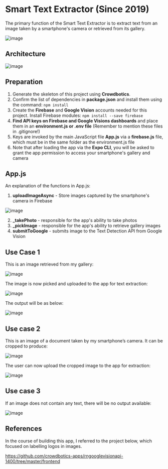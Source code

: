 # Smart Text Extractor (Since 2019)

The primary function of the Smart Text Extractor is to extract text from an image taken by a smartphone's camera or retrieved from its gallery.

![image](https://user-images.githubusercontent.com/81354022/155883522-2ef43a93-61e4-4760-8a69-182b4ea09e70.png)

## Architecture

![image](https://user-images.githubusercontent.com/81354022/155883768-8a0c4b13-ff2f-4f14-82fd-a88553415188.png)

## Preparation

1) Generate the skeleton of this project using **Crowdbotics**.
2) Confirm the list of dependencies in **package.json** and install them using the command: `npm install`
4) Create the **Firebase** and **Google Vision** accounts needed for this project. Install Firebase modules: `npm install --save firebase`
5) **Find API keys on Firebase and Google Visions dashboards** and place them in an **environment.js or .env file** (Remember to mention these files in .gitignore!)
6) Keys are invoked by the main JavaScript file **App.js** via a **firebase.js** file, which must be in the same folder as the environment.js file 
7) Note that after loading the app via the **Expo CLI**, you will be asked to grant the app permission to access your smartphone's gallery and camera

## App.js

An explanation of the functions in App.js:
1) **uploadImageAsync** - Store images captured by the smartphone's camera in Firebase

![image](https://user-images.githubusercontent.com/81354022/155883671-1fd16d3e-70fa-4e40-8c19-cc3c9f896e12.png)

2)  **_takePhoto** - responsible for the app's ability to take photos
3)  **_pickImage** - responsible for the app's ability to retrieve gallery images
4)  **submitToGoogle** - submits image to the Text Detection API from Google Vision

## Use Case 1

This is an image retrieved from my gallery:

 ![image](https://user-images.githubusercontent.com/81354022/155883880-715202a0-ccfe-4c6a-b2f1-ce870d8a3f12.png)

The image is now picked and uploaded to the app for text extraction:

 ![image](https://user-images.githubusercontent.com/81354022/155883887-98981d94-da29-4e40-a5ef-c483d1945196.png)

The output will be as below:

![image](https://user-images.githubusercontent.com/81354022/155883894-8fe19089-4b4d-4083-8f22-64fe130be81a.png) 

## Use case 2
This is an image of a document taken by my smartphone’s camera. It can be cropped to produce:

![image](https://user-images.githubusercontent.com/81354022/155883907-24f526c8-6d29-4d1c-801f-3f59465f6aba.png)

The user can now upload the cropped image to the app for extraction:

![image](https://user-images.githubusercontent.com/81354022/155883934-c2cbd2ec-1c03-4749-8164-416ed3af4560.png)

## Use case 3
If an image does not contain any text, there will be no output available:

![image](https://user-images.githubusercontent.com/81354022/155883940-5b16db48-e19d-4d41-8795-68776ed90f53.png)

## References

In the course of building this app, I referred to the project below, which focused on labelling logos in images. 

https://github.com/crowdbotics-apps/rngooglevisionapi-1400/tree/master/frontend
